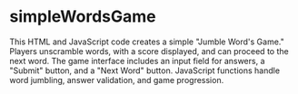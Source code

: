 # simpleWordsGame
This HTML and JavaScript code creates a simple "Jumble Word's Game." Players unscramble words, with a score displayed, and can proceed to the next word. The game interface includes an input field for answers, a "Submit" button, and a "Next Word" button. JavaScript functions handle word jumbling, answer validation, and game progression.
